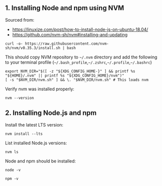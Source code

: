 ## 1. Installing Node and npm using NVM
Sourced from:
- https://linuxize.com/post/how-to-install-node-js-on-ubuntu-18.04/
- https://github.com/nvm-sh/nvm#installing-and-updating


```
curl -o- https://raw.githubusercontent.com/nvm-sh/nvm/v0.35.3/install.sh | bash
```

This should copy NVM repository to `~/.nvm` directory and add the following to your terminal profile
(`~/.bash_profile`,`~/.zshrc`,`~/.profile`,`~/.bashrc`)
```
export NVM_DIR="$([ -z "${XDG_CONFIG_HOME-}" ] && printf %s "${HOME}/.nvm" || printf %s "${XDG_CONFIG_HOME}/nvm")"
[ -s "$NVM_DIR/nvm.sh" ] && \. "$NVM_DIR/nvm.sh" # This loads nvm
```

Verify nvm was installed properly:
```
nvm --version
```

## 2. Installing Node.js and npm
Install the latest LTS version:
```
nvm install --lts
```

List installed Node.js versions:
```
nvm ls
```

Node and npm should be installed:
```
node -v
```
```
npm -v
```
